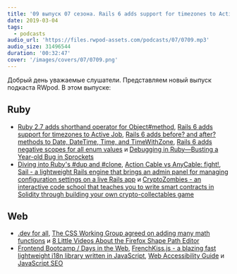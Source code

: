 ```yaml
---
title: '09 выпуск 07 сезона. Rails 6 adds support for timezones to Active Job, .dev for all, renchKiss.js, JavaScript SEO и прочее'
date: 2019-03-04
tags:
  - podcasts
audio_url: 'https://files.rwpod-assets.com/podcasts/07/0709.mp3'
audio_size: 31496544
duration: '00:32:47'
cover: '/images/covers/07/0709.png'
---
```


Добрый день уважаемые слушатели. Представляем новый выпуск подкаста RWpod. В этом выпуске:

## Ruby

- [Ruby 2.7 adds shorthand operator for Object#method](https://blog.saeloun.com/2019/02/26/ruby-2-7-method-shorthand.html), [Rails 6 adds support for timezones to Active Job](https://blog.saeloun.com/2019/03/02/rails-activejob-timezone-support.html), [Rails 6 adds before? and after? methods to Date, DateTime, Time, and TimeWithZone](https://blog.saeloun.com/2019/03/01/rails-6-before-and-after-for-date-and-time.html), [Rails 6 adds negative scopes for all enum values](https://blog.saeloun.com/2019/02/26/rails-6-negative-scopes-for-enum-values.html) и [Debugging in Ruby—Busting a Year-old Bug in Sprockets](https://blog.heroku.com/debugging-year-old-sprockets-bug)
- [Diving into Ruby's #dup and #clone](https://blog.appsignal.com/2019/02/26/diving-into-dup-and-clone.html), [Action Cable vs AnyCable: fight!](https://nebulab.it/blog/actioncable-vs-anycable-fight/), [Sail - a lightweight Rails engine that brings an admin panel for managing configuration settings on a live Rails app](https://github.com/vinistock/sail) и [CryptoZombies - an interactive code school that teaches you to write smart contracts in Solidity through building your own crypto-collectables game](https://cryptozombies.io/)

## Web

- [.dev for all](https://developers.googleblog.com/2019/02/dev-for-all.html), [The CSS Working Group agreed on adding many math functions](https://twitter.com/bdc/status/1100921258839953408) и [8 Little Videos About the Firefox Shape Path Editor](https://blog.bitsrc.io/8-little-videos-about-the-firefox-shape-path-editor-96a12c7cd3b6)
- [Frontend Bootcamp / Days in the Web](https://github.com/Microsoft/frontend-bootcamp), [FrenchKiss.js - a blazing fast lightweight i18n library written in JavaScript](https://github.com/koala-interactive/frenchkiss.js), [Web Accessibility Guide](https://webaccessibility.guide/) и [JavaScript SEO](https://www.youtube.com/watch?v=wSwzfEn5-6A)
